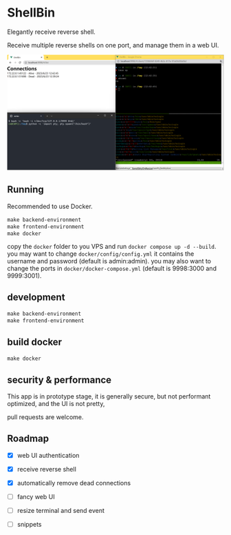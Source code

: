# ShellBin

Elegantly receive reverse shell.

Receive multiple reverse shells on one port, and manage them in a web UI.

![screenshot](images/screenshot.png)

## Running

Recommended to use Docker.

```
make backend-environment
make frontend-environment
make docker
```

copy the `docker` folder to you VPS and run `docker compose up -d --build`.
you may want to change `docker/config/config.yml` it contains the username and password (default is admin:admin).
you may also want to change the ports in `docker/docker-compose.yml` (default is 9998:3000 and 9999:3001).


## development

```
make backend-environment
make frontend-environment
```

## build docker

```
make docker
```

## security & performance

This app is in prototype stage, it is generally secure, but not performant optimized, and the UI is not pretty,

pull requests are welcome.

## Roadmap

- [x] web UI authentication
- [x] receive reverse shell
- [x] automatically remove dead connections

- [ ] fancy web UI
- [ ] resize terminal and send event
- [ ] snippets
